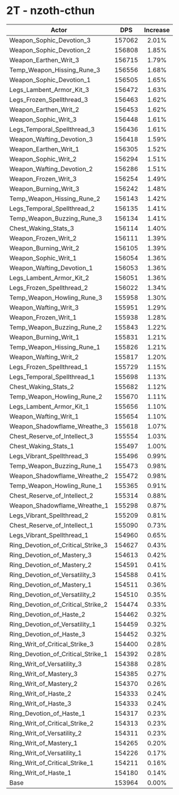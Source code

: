 # 2T - nzoth-cthun
| Actor | DPS | Increase |
|---|:---:|:---:|
|Weapon_Sophic_Devotion_3|157062|2.01%|
|Weapon_Sophic_Devotion_2|156808|1.85%|
|Weapon_Earthen_Writ_3|156715|1.79%|
|Temp_Weapon_Hissing_Rune_3|156556|1.68%|
|Weapon_Sophic_Devotion_1|156505|1.65%|
|Legs_Lambent_Armor_Kit_3|156472|1.63%|
|Legs_Frozen_Spellthread_3|156463|1.62%|
|Weapon_Earthen_Writ_2|156453|1.62%|
|Weapon_Sophic_Writ_3|156448|1.61%|
|Legs_Temporal_Spellthread_3|156436|1.61%|
|Weapon_Wafting_Devotion_3|156418|1.59%|
|Weapon_Earthen_Writ_1|156305|1.52%|
|Weapon_Sophic_Writ_2|156294|1.51%|
|Weapon_Wafting_Devotion_2|156286|1.51%|
|Weapon_Frozen_Writ_3|156254|1.49%|
|Weapon_Burning_Writ_3|156242|1.48%|
|Temp_Weapon_Hissing_Rune_2|156143|1.42%|
|Legs_Temporal_Spellthread_2|156135|1.41%|
|Temp_Weapon_Buzzing_Rune_3|156134|1.41%|
|Chest_Waking_Stats_3|156114|1.40%|
|Weapon_Frozen_Writ_2|156111|1.39%|
|Weapon_Burning_Writ_2|156105|1.39%|
|Weapon_Sophic_Writ_1|156054|1.36%|
|Weapon_Wafting_Devotion_1|156053|1.36%|
|Legs_Lambent_Armor_Kit_2|156051|1.36%|
|Legs_Frozen_Spellthread_2|156022|1.34%|
|Temp_Weapon_Howling_Rune_3|155958|1.30%|
|Weapon_Wafting_Writ_3|155951|1.29%|
|Weapon_Frozen_Writ_1|155938|1.28%|
|Temp_Weapon_Buzzing_Rune_2|155843|1.22%|
|Weapon_Burning_Writ_1|155831|1.21%|
|Temp_Weapon_Hissing_Rune_1|155826|1.21%|
|Weapon_Wafting_Writ_2|155817|1.20%|
|Legs_Frozen_Spellthread_1|155729|1.15%|
|Legs_Temporal_Spellthread_1|155698|1.13%|
|Chest_Waking_Stats_2|155682|1.12%|
|Temp_Weapon_Howling_Rune_2|155670|1.11%|
|Legs_Lambent_Armor_Kit_1|155656|1.10%|
|Weapon_Wafting_Writ_1|155654|1.10%|
|Weapon_Shadowflame_Wreathe_3|155618|1.07%|
|Chest_Reserve_of_Intellect_3|155554|1.03%|
|Chest_Waking_Stats_1|155497|1.00%|
|Legs_Vibrant_Spellthread_3|155496|0.99%|
|Temp_Weapon_Buzzing_Rune_1|155473|0.98%|
|Weapon_Shadowflame_Wreathe_2|155472|0.98%|
|Temp_Weapon_Howling_Rune_1|155365|0.91%|
|Chest_Reserve_of_Intellect_2|155314|0.88%|
|Weapon_Shadowflame_Wreathe_1|155298|0.87%|
|Legs_Vibrant_Spellthread_2|155209|0.81%|
|Chest_Reserve_of_Intellect_1|155090|0.73%|
|Legs_Vibrant_Spellthread_1|154960|0.65%|
|Ring_Devotion_of_Critical_Strike_3|154627|0.43%|
|Ring_Devotion_of_Mastery_3|154613|0.42%|
|Ring_Devotion_of_Mastery_2|154591|0.41%|
|Ring_Devotion_of_Versatility_3|154588|0.41%|
|Ring_Devotion_of_Mastery_1|154511|0.36%|
|Ring_Devotion_of_Versatility_2|154510|0.35%|
|Ring_Devotion_of_Critical_Strike_2|154474|0.33%|
|Ring_Devotion_of_Haste_2|154462|0.32%|
|Ring_Devotion_of_Versatility_1|154459|0.32%|
|Ring_Devotion_of_Haste_3|154452|0.32%|
|Ring_Writ_of_Critical_Strike_3|154400|0.28%|
|Ring_Devotion_of_Critical_Strike_1|154392|0.28%|
|Ring_Writ_of_Versatility_3|154388|0.28%|
|Ring_Writ_of_Mastery_3|154385|0.27%|
|Ring_Writ_of_Mastery_2|154370|0.26%|
|Ring_Writ_of_Haste_2|154333|0.24%|
|Ring_Writ_of_Haste_3|154333|0.24%|
|Ring_Devotion_of_Haste_1|154317|0.23%|
|Ring_Writ_of_Critical_Strike_2|154313|0.23%|
|Ring_Writ_of_Versatility_2|154311|0.23%|
|Ring_Writ_of_Mastery_1|154265|0.20%|
|Ring_Writ_of_Versatility_1|154226|0.17%|
|Ring_Writ_of_Critical_Strike_1|154211|0.16%|
|Ring_Writ_of_Haste_1|154180|0.14%|
|Base|153964|0.00%|
